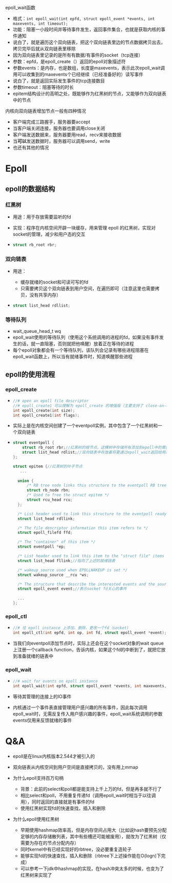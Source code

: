 epoll_wait函数

- 格式：`int epoll_wait(int epfd, struct epoll_event *events, int maxevents, int timeout);`
- 功能：阻塞一小段时间并等待事件发生，返回事件集合，也就是获取内核的事件通知
- 说白了，就是遍历这个双向链表，把这个双向链表里边的节点数据拷贝出去，拷贝完毕后就从双向链表里移除
- 因为双向链表里记录的是所有有数据/有事件的socket（tcp连接）
- 参数：epfd，是epoll_create（）返回的epoll对象描述符
- 参数events：是内存，也是数组，长度是maxevents，表示此次epoll_wait调用可以收集到的maxevents个已经继续（已经准备好的）读写事件
- 说白了，就是返回实际发生事件的tcp连接数目
- 参数timeout：阻塞等待的时长
- epitem结构设计的高明之处，既能够作为红黑树的节点，又能够作为双向链表中的节点



内核向双向链表增加节点一般有四种情况

- 客户端完成三路握手，服务器要accept
- 当客户端关闭连接，服务器也要调用close关闭
- 客户端发送数据来，服务器要用read，recv来接收数据
- 当**可以**发送数据时，服务器可以调用send，write
- 也还有其他的情况







# Epoll

## epoll的数据结构

### 红黑树

- 用途：用于存放需要监听的fd

- 实现：程序在内核空间开辟一块缓存，用来管理 epoll 的红黑树，实现对socket的管理，减少和用户态的交互

- ```cpp
  struct rb_root rbr;
  ```



### 双向链表

- 用途：

  - 缓存就绪的socket和可读可写的fd
  - 只需要拷贝这个双向链表到用户空间，在遍历即可（注意这里也需要拷贝，没有共享内存）

- ```cpp
  struct list_head rdllist;
  ```



### 等待队列

- wait_queue_head_t wq
- epoll_wait使用的等待队列（使用这个系统调用的进程的fd，如果没有事件发生的话，就一直阻塞，否则就把他唤醒）放着正在等待的进程
- 每个epoll对象都会有一个等待队列，该队列会记录有哪些进程阻塞在epoll_wait函数上，所以当有就绪事件时，知道唤醒那些进程







## epoll的使用流程

### epoll_create

- ```cpp
  //# open an epoll file descriptor
  //# epoll_create1 可以理解为 epoll_create 的增强版（主要支持了 close-on-exec）
  int epoll_create(int size);
  int epoll_create1(int flags);
  ```

- 实际上是在内核空间创建了一个eventpoll实例，其中包含了一个红黑树和一个双向链表

- ```cpp
  struct eventpoll {
      struct rb_root rbr;//红黑树的根节点，这棵树中存储所有添加到epoll中的需要监控的事件
      struct list_head rdlist;//双向链表中存放着将要通过epoll_wait返回给用户的满足条件的事件
  };
  
  struct epitem {//红黑树的叶子节点
     ...
     
  	union {
  		/* RB tree node links this structure to the eventpoll RB tree */
  		struct rb_node rbn;
  		/* Used to free the struct epitem */
  		struct rcu_head rcu;
  	};
  
  	/* List header used to link this structure to the eventpoll ready list */
  	struct list_head rdllink;
  
  	/* The file descriptor information this item refers to */
  	struct epoll_filefd ffd;
  
  	/* The "container" of this item */
  	struct eventpoll *ep;
  
  	/* List header used to link this item to the "struct file" items list */
  	struct list_head fllink;//指向了上述的就绪链表
  
  	/* wakeup_source used when EPOLLWAKEUP is set */
  	struct wakeup_source __rcu *ws;
  
  	/* The structure that describe the interested events and the source fd */
  	struct epoll_event event;//表示socket fd关心的事件
  	
  	...
  };
  ```



### epoll_ctl

- ```cpp
  //# 往 epoll instance 上添加、删除、更改一个fd（socket)
  int epoll_ctl(int epfd, int op, int fd, struct epoll_event *event);
  ```

- 当我们向eventpoll添加节点时，实际上还会在这个socket对象的wait queue上注册一个callback function，告诉内核，如果这个fd的中断到了，就把它放到准备就绪的链表中



### epoll_wait

- ```cpp
  //# wait for events on epoll instance
  int epoll_wait(int epfd, struct epoll_event *events, int maxevents, int timeout);
  ```

- 等待其管理的连接上的IO事件

- 内核通过一个事件表直接管理用户感兴趣的所有事件，因此每次调用epoll_wait时，无需反复传入用户感兴趣的事件，epoll_wait系统调用的参数events仅用来反馈就绪的事件







# Q&A

- epoll是在linux内核版本2.544才被引入的

- 双向链表从内核空间到用户空间是直接拷贝的，没有用上mmap

- 为什么epoll支持百万句柄
  - 背景：此前的select和poll都是能支持上千上万的fd，但是再多就不行了
  - 相比select和poll，不用重复传递fd（调用epoll_wait时相当于以往调用），同时返回的直接就是有事件的fd
  - 使用红黑树实现fd的快速查找，插入和删除
- 为什么epoll使用红黑树

  - 早期使用hashmap效率高，但是内存空间占用大（比如说hash要预先分配足够的内存存储散列表，其中有些槽还可能被废用），就改为了红黑树（仅需要为存在的节点分配内存）
  - 同时kernel中有已经实现好的rbtree，没必要重复造轮子
  - 能够实现fd的快速查找，插入和删除（rbtree下上述操作能在O(logn)下完成）
  - 可以参考一下jdk中hashmap的实现，在hash冲突太多的时候，也变为了红黑树来实现了
